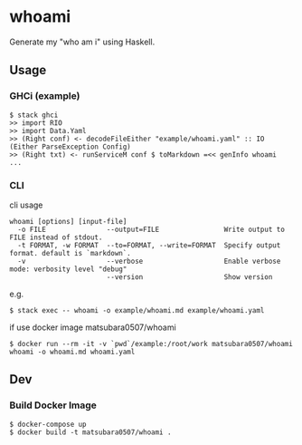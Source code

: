 # whoami

Generate my "who am i" using Haskell.

## Usage

### GHCi (example)

```
$ stack ghci
>> import RIO
>> import Data.Yaml
>> (Right conf) <- decodeFileEither "example/whoami.yaml" :: IO (Either ParseException Config)
>> (Right txt) <- runServiceM conf $ toMarkdown =<< genInfo whoami
...
```

### CLI

cli usage

```
whoami [options] [input-file]
  -o FILE               --output=FILE                Write output to FILE instead of stdout.
  -t FORMAT, -w FORMAT  --to=FORMAT, --write=FORMAT  Specify output format. default is `markdown`.
  -v                    --verbose                    Enable verbose mode: verbosity level "debug"
                        --version                    Show version
```

e.g.

```
$ stack exec -- whoami -o example/whoami.md example/whoami.yaml
```

if use docker image matsubara0507/whoami

```
$ docker run --rm -it -v `pwd`/example:/root/work matsubara0507/whoami whoami -o whoami.md whoami.yaml
```

## Dev

### Build Docker Image

```
$ docker-compose up
$ docker build -t matsubara0507/whoami .
```
